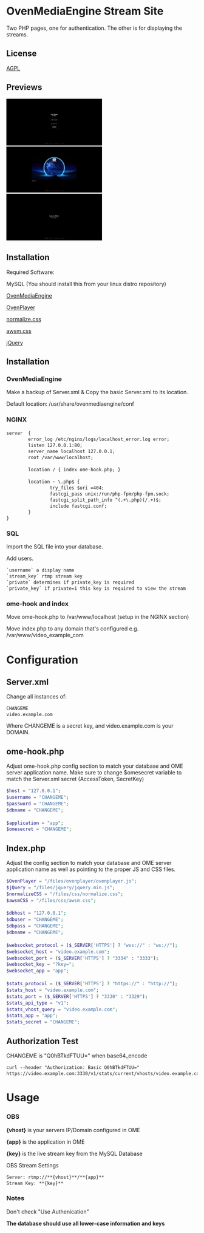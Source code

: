 # OvenMediaEngine Stream Site

Two PHP pages, one for authentication. The other is for displaying the streams.

## License
[AGPL](https://www.gnu.org/licenses/agpl-3.0.txt)

## Previews

<img src="https://raw.githubusercontent.com/Sora012/ome-stream-site/d42c90b3c5fe3eaecd6435c9f185504dbd1ce793/previews/Main%20Preview.png" width=50% height=50%>

<img src="https://raw.githubusercontent.com/Sora012/ome-stream-site/d42c90b3c5fe3eaecd6435c9f185504dbd1ce793/previews/Live%20Preview.png?raw=true" width=50% height=50%>

<img src="https://raw.githubusercontent.com/Sora012/ome-stream-site/d42c90b3c5fe3eaecd6435c9f185504dbd1ce793/previews/Offline%20Preview.png?raw=true" width=50% height=50%>

## Installation

Required Software:

MySQL (You should install this from your linux distro repository)

[OvenMediaEngine](https://github.com/AirenSoft/OvenMediaEngine)

[OvenPlayer](https://github.com/AirenSoft/OvenPlayer)

[normalize.css](https://github.com/necolas/normalize.css)

[awsm.css](https://github.com/igoradamenko/awsm.css)

[jQuery](https://jquery.com/download/)

## Installation

### OvenMediaEngine

Make a backup of Server.xml & Copy the basic Server.xml to its location.

Default location: /usr/share/ovenmediaengine/conf

### NGINX
```
server  {
        error_log /etc/nginx/logs/localhost_error.log error;
        listen 127.0.0.1:80;
        server_name localhost 127.0.0.1;
        root /var/www/localhost;

        location / { index ome-hook.php; }

        location ~ \.php$ {
                try_files $uri =404;
                fastcgi_pass unix:/run/php-fpm/php-fpm.sock;
                fastcgi_split_path_info ^(.+\.php)(/.+)$;
                include fastcgi.conf;
        }
}
```

### SQL

Import the SQL file into your database.

Add users.

```
`username` a display name
`stream_key` rtmp stream key
`private` determines if private_key is required
`private_key` if private=1 this key is required to view the stream
```

### ome-hook and index

Move ome-hook.php to /var/www/localhost (setup in the NGINX section)

Move index.php to any domain that's configured e.g. /var/www/video_example_com

# Configuration

## Server.xml

Change all instances of:

```
CHANGEME
video.example.com
```

Where CHANGEME is a secret key, and video.example.com is your DOMAIN.

## ome-hook.php
Adjust ome-hook.php config section to match your database and OME server application name. Make sure to change $omesecret variable to match the Server.xml secret (AccessToken, SecretKey)


```php
$host = "127.0.0.1";
$username = "CHANGEME";
$password = "CHANGEME";
$dbname = "CHANGEME";

$application = "app";
$omesecret = "CHANGEME";
```

## Index.php
Adjust the config section to match your database and OME server application name as well as pointing to the proper JS and CSS files.

```php
$OvenPlayer = "/files/ovenplayer/ovenplayer.js";
$jQuery = "/files/jquery/jquery.min.js";
$normalizeCSS = "/files/css/normalize.css";
$awsmCSS = "/files/css/awsm.css";

$dbhost = "127.0.0.1";
$dbuser = "CHANGEME";
$dbpass = "CHANGEME";
$dbname = "CHANGEME";

$websocket_protocol = ($_SERVER['HTTPS'] ? "wss://" : "ws://");
$websocket_host = "video.example.com";
$websocket_port = ($_SERVER['HTTPS'] ? "3334" : "3333");
$websocket_key = "?key=";
$websocket_app = "app";

$stats_protocol = ($_SERVER['HTTPS'] ? "https://" : "http://");
$stats_host = "video.example.com";
$stats_port = ($_SERVER['HTTPS'] ? "3330" : "3329");
$stats_api_type = "v1";
$stats_vhost_query = "video.example.com";
$stats_app = "app";
$stats_secret = "CHANGEME";
```

## Authorization Test

CHANGEME is "Q0hBTkdFTUU=" when base64_encode
```curl
curl --header "Authorization: Basic Q0hBTkdFTUU=" https://video.example.com:3330/v1/stats/current/vhosts/video.example.com/apps/app/streams/USER
```

# Usage

### OBS

**{vhost}** is your servers IP/Domain configured in OME

**{app}** is the application in OME

**{key}** is the live stream key from the MySQL Database

OBS Stream Settings

```
Server: rtmp://**{vhost}**/**{app}**
Stream Key: **{key}**
```

### Notes
Don't check "Use Authenication"

**The database should use all lower-case information and keys**